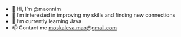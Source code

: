 - 👋 Hi, I’m @maonnim
- 👀 I’m interested in improving my skills and finding new connections
- 🌱 I’m currently learning Java
- 📫 Contact me moskaleva.mao@gmail.com

<!---
maonnim/maonnim is a ✨ special ✨ repository because its `README.md` (this file) appears on your GitHub profile.
You can click the Preview link to take a look at your changes.
--->
